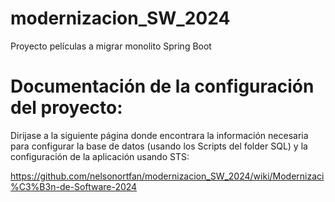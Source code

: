 # modernizacion_SW_2024
Proyecto películas a migrar monolito Spring Boot

# Documentación de la configuración del proyecto:

Dirijase a la siguiente página donde encontrara la información necesaria para configurar la base de datos (usando los Scripts del folder SQL) y la configuración de la aplicación usando STS:

https://github.com/nelsonortfan/modernizacion_SW_2024/wiki/Modernizaci%C3%B3n-de-Software-2024
